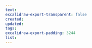 ```yaml
---
text: 
excalidraw-export-transparent: false
created: 
updated: 
tags: 
excalidraw-export-padding: 3244
list:
---
```

